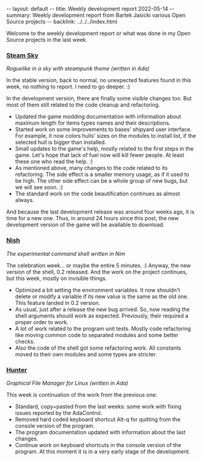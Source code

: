 -- layout: default
-- title: Weekly development report 2022-05-14
-- summary: Weekly development report from Bartek Jasicki various Open Source projects
-- backlink: ../../../index.html

Welcome to the weekly development report or what was done in my Open Source
projects in the last week.

### [Steam Sky](https://www.laeran.pl/repositories/steamsky)

*Roguelike in a sky with steampunk theme (written in Ada)*

In the stable version, back to normal, no unexpected features found in this
week, no nothing to report. I need to go deeper. :)

In the development version, there are finally some visible changes too. But
most of them still related to the code cleanup and refactoring.

* Updated the game modding documentation with information about maximum length
  for items types names and their descriptions.
* Started work on some improvements to bases' shipyard user interface. For
  example, it now colors hulls' sizes on the modules to install list, if the
  selected hull is bigger than installed.
* Small updates to the game's help, mostly related to the first steps in the
  game. Let's hope that lack of fuel now will kill fewer people. At least
  these one who read the help. :)
* As mentioned above, many changes to the code related to its refactoring. The
  side effect is a smaller memory usage, as if it used to be high. The other
  side effect can be a whole group of new bugs, but we will see soon. :)
* The standard work on the code beautification continues as almost always.

And because the last development release was around four weeks ago, it is time
for a new one. Thus, in around 24 hours since this post, the new development
version of the game will be available to download.

### [Nish](https://www.laeran.pl/repositories/nish)

*The experimental command shell written in Nim*

The celebration week... or maybe the entire 5 minutes. :) Anyway, the new
version of the shell, 0.2 released. And the work on the project continues, but
this week, mostly on invisible things.

* Optimized a bit setting the environment variables. It now shouldn't delete or
  modify a variable if its new value is the same as the old one. This feature
  landed in 0.2 version.
* As usual, just after a release the new bug arrived. So, now reading the shell
  arguments should work as expected. Previously, their required a proper order
  to work.
* A lot of work related to the program unit tests. Mostly code refactoring like
  moving common code to separated modules and some better checks.
* Also the code of the shell got some refactoring work. All constants moved to
  their own modules and some types are stricter.

### [Hunter](https://www.laeran.pl/repositories/hunter)

*Graphical File Manager for Linux (written in Ada)*

This week is continuation of the work from the previous one:

* Standard, copy+pasted from the last weeks: some work with fixing issues
  reported by the AdaControl.
* Removed hard coded keyboard shortcut Alt-q for quitting from the console
  version of the program.
* The program documentation updated with information about the last changes.
* Continue work on keyboard shortcuts in the console version of the program. At
  this moment it is in a very early stage of the development.
